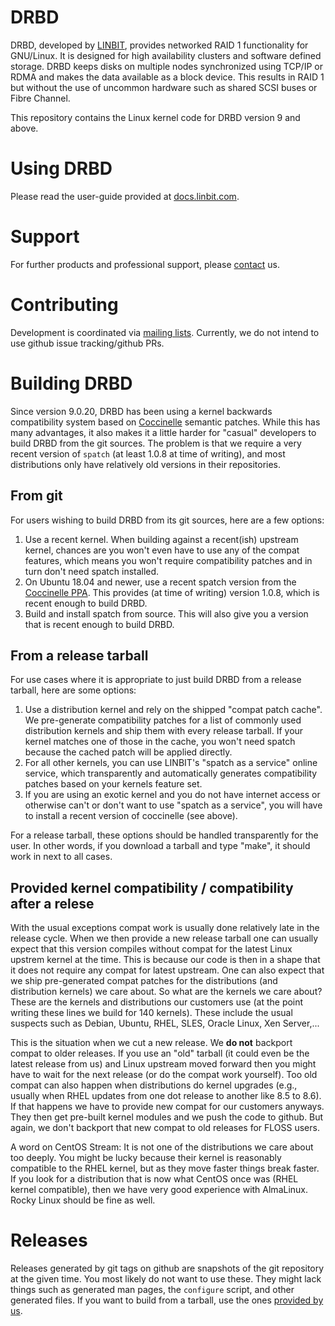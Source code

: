 # DRBD

DRBD, developed by [LINBIT](https://www.linbit.com), provides networked RAID 1 functionality for GNU/Linux.
It is designed for high availability clusters and software defined storage.
DRBD keeps disks on multiple nodes synchronized using TCP/IP or RDMA and makes the data available as a block device.
This results in RAID 1 but without the use of uncommon hardware such as shared SCSI buses or Fibre Channel.

This repository contains the Linux kernel code for DRBD version 9 and above.

# Using DRBD
Please read the user-guide provided at [docs.linbit.com](https://docs.linbit.com).

# Support
For further products and professional support, please
[contact](http://links.linbit.com/support) us.

# Contributing
Development is coordinated via [mailing lists](http://lists.linbit.com). Currently, we do not intend to use
github issue tracking/github PRs.

# Building DRBD

Since version 9.0.20, DRBD has been using a kernel backwards compatibility system
based on [Coccinelle](https://github.com/coccinelle/coccinelle) semantic patches.
While this has many advantages, it also makes it a little harder for "casual"
developers to build DRBD from the git sources. The problem is that we require a
very recent version of `spatch` (at least 1.0.8 at time of writing), and most
distributions only have relatively old versions in their repositories.

## From git

For users wishing to build DRBD from its git sources, here are a few options:
1. Use a recent kernel. When building against a recent(ish) upstream kernel,
   chances are you won't even have to use any of the compat features, which
   means you won't require compatibility patches and in turn don't need spatch
   installed.
2. On Ubuntu 18.04 and newer, use a recent spatch version from the
   [Coccinelle PPA](https://launchpad.net/~npalix/+archive/ubuntu/coccinelle).
   This provides (at time of writing) version 1.0.8, which is recent enough to
   build DRBD.
3. Build and install spatch from source. This will also give you a version that
   is recent enough to build DRBD.

## From a release tarball

For use cases where it is appropriate to just build DRBD from a release tarball,
here are some options:
1. Use a distribution kernel and rely on the shipped "compat patch cache". We
   pre-generate compatibility patches for a list of commonly used distribution
   kernels and ship them with every release tarball. If your kernel matches one
   of those in the cache, you won't need spatch because the cached patch will be
   applied directly.
2. For all other kernels, you can use LINBIT's "spatch as a service" online
   service, which transparently and automatically generates compatibility
   patches based on your kernels feature set.
3. If you are using an exotic kernel and you do not have internet access or
   otherwise can't or don't want to use "spatch as a service", you will have to
   install a recent version of coccinelle (see above).

For a release tarball, these options should be handled transparently for the
user. In other words, if you download a tarball and type "make", it should work
in next to all cases.

## Provided kernel compatibility / compatibility after a relese

With the usual exceptions compat work is usually done relatively late in the
release cycle. When we then provide a new release tarball one can usually
expect that this version compiles without compat for the latest Linux upstrem
kernel at the time. This is because our code is then in a shape that it does not
require any compat for latest upstream. One can also expect that we ship
pre-generated compat patches for the distributions (and distribution kernels)
we care about. So what are the kernels we care about? These are the kernels
and distributions our customers use (at the point writing these lines we build
for 140 kernels). These include the usual suspects such as Debian, Ubuntu,
RHEL, SLES, Oracle Linux, Xen Server,...

This is the situation when we cut a new release. We **do not** backport compat
to older releases. If you use an "old" tarball (it could even be the latest
release from us) and Linux upstream moved forward then you might have to wait
for the next release (or do the compat work yourself). Too old compat can also
happen when distributions do kernel upgrades (e.g., usually when RHEL updates
from one dot release to another like 8.5 to 8.6). If that happens we have to
provide new compat for our customers anyways. They then get pre-built kernel
modules and we push the code to github. But again, we don't backport that new
compat to old releases for FLOSS users.

A word on CentOS Stream: It is not one of the distributions we care about too
deeply. You might be lucky because their kernel is reasonably compatible to
the RHEL kernel, but as they move faster things break faster. If you look for
a distribution that is now what CentOS once was (RHEL kernel compatible), then
we have very good experience with AlmaLinux. Rocky Linux should be fine as well.

# Releases
Releases generated by git tags on github are snapshots of the git repository at the given time. You most
likely do not want to use these. They might lack things such as generated man pages, the `configure` script,
and other generated files. If you want to build from a tarball, use the ones [provided by us](https://www.linbit.com/en/drbd-community/drbd-download/).
